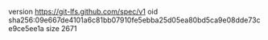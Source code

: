 version https://git-lfs.github.com/spec/v1
oid sha256:09e667de4101a6c81bb07910fe5ebba25d05ea80bd5ca9e08dde73ce9ce5ee1a
size 2671
